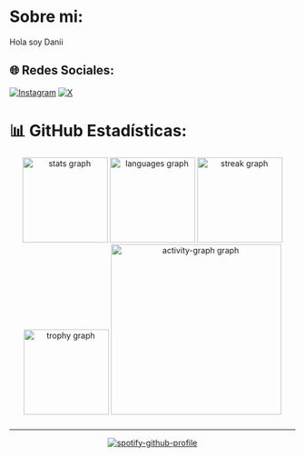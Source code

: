 # Sobre mi:
Hola soy Danii 


## 🌐 Redes Sociales:
[![Instagram](https://img.shields.io/badge/Instagram-%23E4405F.svg?logo=Instagram&logoColor=white)](https://instagram.com/atreyu_u) [![X](https://img.shields.io/badge/X-black.svg?logo=X&logoColor=white)](https://x.com/atreyu_u) 


# 📊 GitHub Estadísticas:

<div align="center">
  <img src="https://github-readme-stats.vercel.app/api?username=00danii&hide_title=false&hide_rank=false&show_icons=true&include_all_commits=true&count_private=true&disable_animations=false&theme=github_dark&locale=es&hide_border=true&order=1" height="150" alt="stats graph"  />
  <img src="https://github-readme-stats.vercel.app/api/top-langs?username=00danii&locale=es&hide_title=false&layout=compact&card_width=320&langs_count=6&theme=github_dark&hide_border=true&order=2" height="150" alt="languages graph"  />
  <img src="https://streak-stats.demolab.com?user=00danii&locale=es&mode=daily&theme=github_dark&hide_border=true&border_radius=5&order=3" height="150" alt="streak graph"  />
  <img src="https://github-profile-trophy.vercel.app?username=00danii&theme=darkhub&column=-1&row=1&margin-w=8&margin-h=8&no-bg=false&no-frame=true&order=4" height="150" alt="trophy graph"  />
  <img src="https://github-readme-activity-graph.vercel.app/graph?username=00danii&radius=16&theme=github-dark&area=false&order=5&custom_title=%20&hide_border=true&hide_title=false" height="300" alt="activity-graph graph"  />
</div>

###
---

<div align="center">
  <a href="https://spotify-github-profile.kittinanx.com/api/view?uid=3156sqnmhck7fvata7a3xsypxfn4&redirect=true">
    <img src="https://spotify-github-profile.kittinanx.com/api/view?uid=3156sqnmhck7fvata7a3xsypxfn4&cover_image=true&theme=default&show_offline=true&background_color=000000&interchange=true&bar_color=ad3fc0&bar_color_cover=true" alt="spotify-github-profile" />
  </a>
</div>

###



